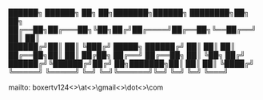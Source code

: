 
██████╗  ██████╗ ██╗  ██╗███████╗██████╗ ████████╗██╗   ██╗    
██╔══██╗██╔═══██╗╚██╗██╔╝██╔════╝██╔══██╗╚══██╔══╝██║   ██║    
██████╔╝██║   ██║ ╚███╔╝ █████╗  ██████╔╝   ██║   ██║   ██║    
██╔══██╗██║   ██║ ██╔██╗ ██╔══╝  ██╔══██╗   ██║   ╚██╗ ██╔╝    
██████╔╝╚██████╔╝██╔╝ ██╗███████╗██║  ██║   ██║    ╚████╔╝     
╚═════╝  ╚═════╝ ╚═╝  ╚═╝╚══════╝╚═╝  ╚═╝   ╚═╝     ╚═══╝      
                                                               
mailto: boxertv124\<>\at\<>\gmail\<>\dot\<>\com

